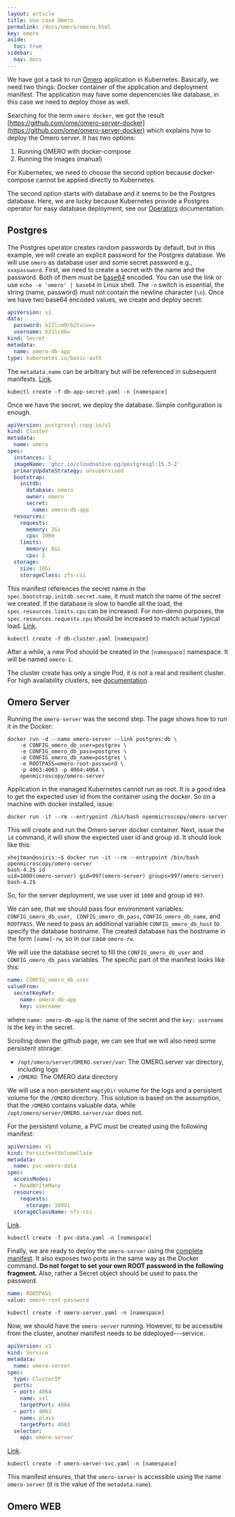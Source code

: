 ```yaml
---
layout: article
title: Use case Omero
permalink: /docs/omero/omero.html
key: omero
aside:
  toc: true
sidebar:
  nav: docs
---
```


We have got a task to run [Omero](https://www.openmicroscopy.org/omero/) application in Kubernetes. Basically, we need two things: Docker container of the application and deployment manifest. The application may have some depencencies like database, in this case we need to deploy those as well.

Searching for the term `omero docker`, we got the result [https://github.com/ome/omero-server-docker](https://github.com/ome/omero-server-docker) which explains how to deploy the Omero server. It has two options:
 
1. Running OMERO with docker-compose
2. Running the images (manual)

For Kubernetes, we need to choose the second option because docker-compose cannot be applied directly to Kubernetes.

The second option starts with database and it seems to be the Postgres database. Here, we are lucky because Kubernetes provide a Postgres operator for easy database deployment, see our [Operators](/docs/operators/postgres2.html) documentation.

## Postgres

The Postgres operator creates random passwords by default, but in this example, we will create an explicit password for the Postgres database. We will use `omero` as database user and some secret password e.g., `xxxpassword`. First, we need to create a secret with the name and the password. Both of them must be [base64](https://www.base64encode.org/) encoded. 
You can use the link or use `echo -e 'omero' | base64` in Linux shell. The `-n` switch is essential, the string (name, password) must not contain the newline character (`\n`). Once we have two base64 encoded values, we create and deploy secret:
```yaml
apiVersion: v1
data:
  password: b21lcm9rb2tvcw==
  username: b21lcm8=
kind: Secret
metadata:
  name: omero-db-app
type: kubernetes.io/basic-auth
```

The `metadata.name` can be arbitrary but will be referenced in subsequent manifests. [Link](/docs/omero/deployments/db-app-secret.yaml).

```
kubectl create -f db-app-secret.yaml -n [namespace]
```

Once we have the secret, we deploy the database. Simple configuration is enough.
```yaml
apiVersion: postgresql.cnpg.io/v1
kind: Cluster
metadata:
  name: omero
spec:
  instances: 1
  imageName: 'ghcr.io/cloudnative-pg/postgresql:15.3-2'
  primaryUpdateStrategy: unsupervised
  bootstrap:
    initdb:
      database: omero
      owner: omero
      secret:
        name: omero-db-app
  resources:
    requests:
      memory: 2Gi
      cpu: 100m
    limits:
      memory: 6Gi
      cpu: 2
  storage:
    size: 10Gi
    storageClass: zfs-csi
```
This manifest references the secret name in the `spec.bootstrap.initdb.secret.name`, it must match the name of the secret we created. If the database is slow to handle all the load, the `spec.resources.limits.cpu` can be increased. For non-demo purposes, the `spec.resources.requests.cpu` should be increased to match actual typical load. [Link](/docs/omero/deployments/db-cluster.yaml).

```
kubectl create -f db-cluster.yaml [namespace]
```

After a while, a new Pod should be created in the `[namespace]` namespace. It will be named `omero-1`. 

The cluster create has only a single Pod, it is not a real and resilient cluster. For high availability clusters, see [documentation](/docs/operators/postgres2.html).

## Omero Server

Running the `omero-server` was the second step. The page shows how to run it in the Docker:
```
docker run -d --name omero-server --link postgres:db \
    -e CONFIG_omero_db_user=postgres \
    -e CONFIG_omero_db_pass=postgres \
    -e CONFIG_omero_db_name=postgres \
    -e ROOTPASS=omero-root-password \
    -p 4063:4063 -p 4064:4064 \
    openmicroscopy/omero-server
```

Application in the managed Kubernetes cannot run as root. It is a good idea to get the expected user id from the container using the docker. So on a machine with docker installed, issue:
```
docker run -it --rm --entrypoint /bin/bash openmicroscopy/omero-server
```

This will create and run the Omero server docker container. Next, issue the `id` command, it will show the expected user id and group id. It should look like this:
```
xhejtman@osiris:~$ docker run -it --rm --entrypoint /bin/bash openmicroscopy/omero-server
bash-4.2$ id
uid=1000(omero-server) gid=997(omero-server) groups=997(omero-server)
bash-4.2$
```

So, for the server deployment, we use user id `1000` and group id `997`. 

We can see, that we should pass four environment variables: `CONFIG_omero_db_user`, ` CONFIG_omero_db_pass`, `CONFIG_omero_db_name`, and `ROOTPASS`. We need to pass an additional variable `CONFIG_omero_db_host` to specify the database hostname. The created database has the hostname in the form `[name]-rw`, so in our case `omero-rw`.

We will use the database secret to fill the `CONFIG_omero_db_user` and `CONFIG_omero_db_pass` variables. The specific part of the manifest looks like this:
```yaml
name: CONFIG_omero_db_user
valueFrom:
  secretKeyRef:
    name: omero-db-app
    key: username
```

where `name: omero-db-app` is the name of the secret and the `key: username` is the key in the secret.

Scrolling down the github page, we can see that we will also need some persistent storage:
* `/opt/omero/server/OMERO.server/var`: The OMERO.server var directory, including logs
* `/OMERO`: The OMERO data directory

We will use a non-persistent `emptyDir` volume for the logs and a persistent volume for the `/OMERO` directory. This solution is based on the assumption, that the `/OMERO` contains valuable data, while `/opt/omero/server/OMERO.server/var` does not.

For the persistent volume, a PVC must be created using the following manifest:
```yaml
apiVersion: v1
kind: PersistentVolumeClaim
metadata:
  name: pvc-omero-data
spec:
  accessModes:
  - ReadWriteMany
  resources:
    requests:
      storage: 100Gi
  storageClassName: nfs-csi
```
[Link](/docs/omero/deployments/pvc-data.yaml).

```
kubectl create -f pvc-data.yaml -n [namespace]
```

Finally, we are ready to deploy the `omero-server` using the [complete manifest](/docs/omero/deployments/omero-server.yaml). It also exposes two ports in the same way as the Docker command. **Do not forget to set your own ROOT password in the following fragment.** Also, rather a Secret object should be used to pass the password.
```yaml
name: ROOTPASS
value: omero-root-password
```

```
kubectl create -f omero-server.yaml -n [namespace]
```

Now, we should have the `omero-server` running. However, to be accessible from the cluster, another manifest needs to be ddeployed---service.

```yaml
apiVersion: v1
kind: Service
metadata:
  name: omero-server
spec:
  type: ClusterIP
  ports:
  - port: 4064
    name: ssl
    targetPort: 4064
  - port: 4063
    name: plain
    targetPort: 4063
  selector:
    app: omero-server
```
[Link](/docs/omero/deployments/omero-server-svc.yaml).

```
kubectl create -f omero-server-svc.yaml -n [namespace]
```

This manifest ensures, that the `omero-server` is accessible using the name `omero-server` (it is the value of the `metadata.name`).

## Omero WEB
